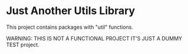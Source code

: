 # Just Another Utils Library

This project contains packages with "util" functions.

WARNING: THIS IS NOT A FUNCTIONAL PROJECT IT'S JUST A DUMMY TEST project.
